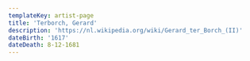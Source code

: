 ```yaml
---
templateKey: artist-page
title: 'Terborch, Gerard'
description: 'https://nl.wikipedia.org/wiki/Gerard_ter_Borch_(II)'
dateBirth: '1617'
dateDeath: 8-12-1681
---
```


